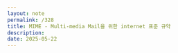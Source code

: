 ```yaml
---
layout: note
permalink: /328
title: MIME - Multi-media Mail을 위한 internet 표준 규약
description: 
date: 2025-05-22
---
```


